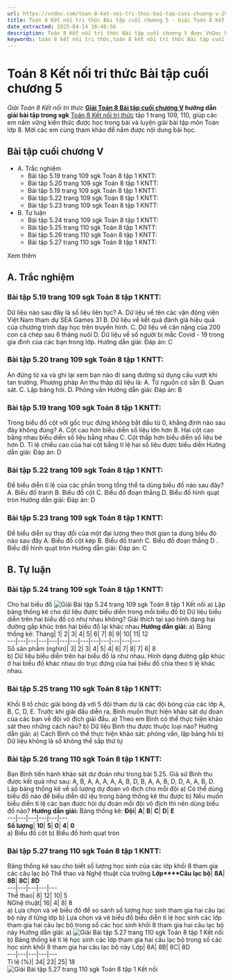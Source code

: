 ```yaml
---
url: https://vndoc.com/toan-8-ket-noi-tri-thuc-bai-tap-cuoi-chuong-v-295268
title: Toán 8 Kết nối tri thức Bài tập cuối chương 5 - Giải Toán 8 Kết nối tri thức - VnDoc.com
date_extracted: 2025-04-14 16:46:56
description: Toán 8 Kết nối tri thức Bài tập cuối chương V được VnDoc biên soạn lời giải nhằm giúp các em nắm được nội dung Bài cuối chương V, Toán 8 sách Kết nối tri thức. Mời các em tham khảo lời giải
keywords: toán 8 kết nối tri thức,toán 8 kết nối tri thức Bài tập cuối chương V,toán 8 kết nối tri thức bài tập cuối chương,toán lớp 8 kết nối tri thức,giải toán 8 kết nối tri thức,giải sgk toán 8 kết nối tri thức,sgk toán 8 kết nối tri thức với cuộc sống,sách giáo khoa toán 8 kết nối tri thức,toán 8 kết nối tri thức với cuộc sống,toán 8 Bài tập cuối chương V,toán lớp 8 bài tập cuối chương 5,bài tập cuối chương 5 lớp 8
---
```


# Toán 8 Kết nối tri thức Bài tập cuối chương 5
 _Giải Toán 8 Kết nối tri thức_
**[Giải Toán 8 Bài tập cuối chương V](<https://vndoc.com/toan-8-ket-noi-tri-thuc-bai-tap-cuoi-chuong-v-295268>) hướng dẫn giải bài tập trong sgk** [Toán 8 Kết nối tri thức](<https://vndoc.com/toan-8-ket-noi-tri-thuc>) tập 1 trang 109, 110, giúp các em nắm vững kiến thức được học trong bài và luyện giải bài tập môn Toán lớp 8. Mời các em cùng tham khảo để nắm được nội dung bài học.
## Bài tập cuối chương V
  * A. Trắc nghiệm
    * Bài tập 5.19 trang 109 sgk Toán 8 tập 1 KNTT: 
    * Bài tập 5.20 trang 109 sgk Toán 8 tập 1 KNTT: 
    * Bài tập 5.19 trang 109 sgk Toán 8 tập 1 KNTT: 
    * Bài tập 5.22 trang 109 sgk Toán 8 tập 1 KNTT: 
    * Bài tập 5.23 trang 109 sgk Toán 8 tập 1 KNTT: 
  * B. Tự luận
    * Bài tập 5.24 trang 109 sgk Toán 8 tập 1 KNTT: 
    * Bài tập 5.25 trang 110 sgk Toán 8 tập 1 KNTT: 
    * Bài tập 5.26 trang 110 sgk Toán 8 tập 1 KNTT: 
    * Bài tập 5.27 trang 110 sgk Toán 8 tập 1 KNTT: 

Xem thêm
## A. Trắc nghiệm
### 
### **Bài tập 5.19 trang 109 sgk Toán 8 tập 1 KNTT:**
Dữ liệu nào sau đây là số liệu liên tục?
A. Dữ liệu về tên các vận động viên Việt Nam tham dự SEA Games 31
B. Dữ liệu về kết quả đánh giá hiệu quả của chương trình dạy học trên truyền hình.
C. Dữ liệu về cân nặng của 200 con cá chép sau 6 tháng nuôi
D. Dữ liệu về số người bị mắc Covid - 19 trong gia đình của các bạn trong lớp.
Hướng dẫn giải:
Đáp án: C
### **Bài tập 5.20 trang 109 sgk Toán 8 tập 1 KNTT:**
An đứng từ xa và ghi lại xem bạn nào đi sang đường sử dụng cầu vượt khi tan trường. Phương pháp An thu thập dữ liệu là:
A. Từ nguồn có sẵn
B. Quan sát.
C. Lập bảng hỏi.
D. Phỏng vấn
Hướng dẫn giải:
Đáp án: B
### **Bài tập 5.19 trang 109 sgk Toán 8 tập 1 KNTT:**
Trong biểu đồ cột với gốc trục đứng không bắt đầu từ 0, khẳng định nào sau đây không đúng?
A. Cột cao hơn biểu diễn số liệu lớn hơn
B. Hai cột cao bằng nhau biểu diễn số liệu bằng nhau
C. Cột thấp hơn biểu diễn số liệu bé hơn
D. Tỉ lệ chiều cao của hai cột bằng tỉ lệ hai số liệu được biểu diễn
Hướng dẫn giải:
Đáp án: D
### **Bài tập 5.22 trang 109 sgk Toán 8 tập 1 KNTT:**
Để biểu diễn tỉ lệ của các phần trong tổng thể ta dùng biểu đồ nào sau đây?
A. Biểu đồ tranh
B. Biểu đồ cột
C. Biểu đồ đoạn thẳng
D. Biểu đồ hình quạt tròn
Hướng dẫn giải:
Đáp án: D
### **Bài tập 5.23 trang 109 sgk Toán 8 tập 1 KNTT:**
Để biểu diễn sự thay đổi của một đại lượng theo thời gian ta dùng biểu đò nào sau đây
A. Biểu đồ cột kép
B. Biểu đồ tranh
C. Biểu đồ đoạn thẳng
D . Biểu đồ hình quạt tròn
Hướng dẫn giải:
Đáp án: C
## B. Tự luận
### **Bài tập 5.24 trang 109 sgk Toán 8 tập 1 KNTT:**
Cho hai biểu đồ
![Giải Bài tập 5.24 trang 109 sgk Toán 8 tập 1 Kết nối](https://i.vdoc.vn/data/image/2023/04/24/anh-5-3.png)
a\) Lập bảng thống kê cho dữ liệu được biểu diễn trong mỗi biểu đồ
b\) Dữ liệu biểu diễn trên hai biểu đồ có như nhau không? Giải thích tại sao hình dạng hai đường gấp khúc trên hai biểu đồ lại khác nhau
**Hướng dẫn giải:**
a\) Bảng thống kê:
Tháng| 1| 2| 3| 4| 5| 6| 7| 8| 9| 10| 11| 12  
---|---|---|---|---|---|---|---|---|---|---|---|---  
Số sản phẩm \(nghìn\)| 3| 2| 3| 4| 5| 4| 6| 7| 8| 7| 6| 8  
b\) Dữ liệu biểu diễn trên hai biểu đồ là như nhau.
Hình dạng đường gấp khúc ở hai biểu đồ khác nhau do trục đứng của hai biểu đồ chia theo tỉ lệ khác nhau.
### **Bài tập 5.25 trang 110 sgk Toán 8 tập 1 KNTT:**
Khối 8 tổ chức giải bóng đá với 5 đội tham dự là các đội bóng của các lớp A, B, C, D, E. Trước khi giải đấu diễn ra, Bình muốn thực hiện khảo sát dự đoán của các bạn về đội vô địch giải đấu.
a\) Theo em Bình có thể thực hiện khảo sát theo những cách nào?
b\) Dữ liệu Bình thu được thuộc loại nào?
Hướng dẫn giải:
a\) Cách Bình có thể thực hiện khảo sát: phỏng vấn, lập bảng hỏi
b\) Dữ liệu không là số không thể sắp thứ tự
### **Bài tập 5.26 trang 110 sgk Toán 8 tập 1 KNTT:**
Bạn Bình tiến hành khảo sát dự đoán như trong bài 5.25. Giả sử Bình thu được kết quả như sau: A, B, A, A, A, A, A, B, D, B, A, A, B, D, D, A, A, B, D. Lập bảng thống kê về số lượng dự đoán vô địch cho mỗi đội
a\) Có thể dùng biểu đồ nào để biểu diễn dữ iệu trong bảng thống kê thu được
b\) Nếu muốn biểu diễn tỉ lệ các bạn được hỏi dự đoán mỗi đội vô địch thì nên dùng biểu đồ nào?
**Hướng dẫn giải:**
Bảng thống kê:
**Đội**| **A**| **B**| **C**| **D**| **E**  
---|---|---|---|---|---  
**Số lượng**| **10**| **5**| **0**| **4**| **0**  
a\) Biểu đồ cột
b\) Biểu đồ hình quạt tròn
### **Bài tập 5.27 trang 110 sgk Toán 8 tập 1 KNTT:**
Bảng thống kê sau cho biết số lượng học sinh của các lớp khối 8 tham gia các câu lạc bộ Thể thao và Nghệ thuật của trường
**Lớp****Câu lạc bộ**| **8A**| **8B**| **8C**| **8D**  
---|---|---|---|---  
Thể thao| 8| 12| 10| 5  
NGhệ thuật| 16| 4| 8| 8  
a\) Lựa chọn và vẽ biểu đồ để so sánh số lượng học sinh tham gia hai câu lạc bộ này ở từng lớp
b\) Lựa chọn và vẽ biểu đồ biểu diễn tỉ lệ học sinh các lớp tham gia hai câu lạc bộ trong số các học sinh khối 8 tham gia hai câu lạc bộ này
Hướng dẫn giải:
a\) ![Giải Bài tập 5.27 trang 110 sgk Toán 8 tập 1 Kết nối](https://i.vdoc.vn/data/image/2023/04/24/anh-5-4.png)
b\) Bảng thống kê tỉ lệ học sinh các lớp tham gia hai câu lạc bộ trong số các học sinh khối 8 tham gia hai câu lạc bộ này
Lớp| 8A| 8B| 8C| 8D  
---|---|---|---|---  
Tỉ lệ \(%\)| 34| 23| 25| 18  
![Giải Bài tập 5.27 trang 110 sgk Toán 8 tập 1 Kết nối](https://i.vdoc.vn/data/image/2023/04/24/anh-5-5.png)

